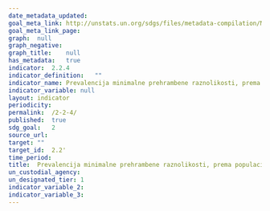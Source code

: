 ```yaml
---	
date_metadata_updated:	
goal_meta_link:	http://unstats.un.org/sdgs/files/metadata-compilation/Metadata-Goal-2.pdf'
goal_meta_link_page:	
graph:	null
graph_negative:	
graph_title:	null
has_metadata:	true
indicator:	2.2.4
indicator_definition:	""
indicator_name:	Prevalencija minimalne prehrambene raznolikosti, prema populacijskoj skupini (djeca u dobi od 6 do 23,9 mjeseci i žene koje nisu trudne u dobi od 15 do 49 godina)
indicator_variable:	null
layout:	indicator
periodicity:	
permalink:	/2-2-4/
published:	true
sdg_goal:	2
source_url:	
target:	""
target_id:	2.2'
time_period:	
title:	Prevalencija minimalne prehrambene raznolikosti, prema populacijskoj skupini (djeca u dobi od 6 do 23,9 mjeseci i žene koje nisu trudne u dobi od 15 do 49 godina)
un_custodial_agency:	
un_designated_tier:	1
indicator_variable_2:	
indicator_variable_3:	
---	
```

